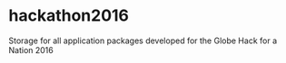 # hackathon2016
Storage for all application packages developed for the Globe Hack for a Nation 2016
